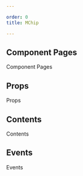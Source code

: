 ```yaml
---

order: 0
title: MChip

---
```

 
## Component Pages
 
Component Pages
 
## Props
 
Props
 
## Contents
 
Contents
 
## Events
 
Events
 
